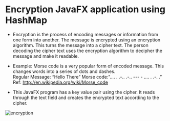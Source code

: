 # Encryption JavaFX application using HashMap

* Encryption is the process of encoding messages or information from one form into another. The message is encrypted using an encryption algorithm. This turns the message into a cipher text. The person decoding the cipher text uses the encryption algorithm to decipher the message and make it readable.

* Example: Morse code is a very popular form of encoded message.  This changes words into a series of dots and dashes.  
	Regular Message: “Hello There”
	Morse code:”....   .   .-..   .-..   ---       -   ....   .   .-.   .”
	</br>
  Ref: http://en.wikipedia.org/wiki/Morse_code
  
* This JavaFX program has a key value pair using the cipher. It reads through the text field and creates the encrypted text according to the cipher.  


![encryption](https://user-images.githubusercontent.com/29807797/39835938-ccb4656e-539f-11e8-9fd7-d20a2895c9dd.gif)
